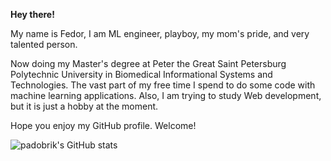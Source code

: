 **Hey there!**

My name is Fedor, I am ML engineer, playboy, my mom's pride, and very talented person.

Now doing my Master's degree at Peter the Great Saint Petersburg Polytechnic University in Biomedical Informational Systems and Technologies. The vast part of my free time I spend to do some code with machine learning applications. Also, I am trying to study Web development, but it is just a hobby at the moment.

Hope you enjoy my GitHub profile. Welcome!

![padobrik's GitHub stats](https://github-readme-stats.vercel.app/api?username=padobrik&show_icons=true&theme=radical)
